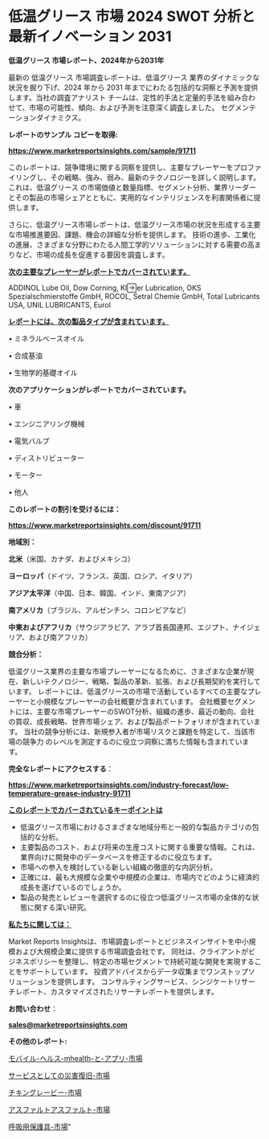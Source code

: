 # 低温グリース 市場 2024 SWOT 分析と最新イノベーション 2031

<strong>低温グリース 市場レポート、2024年から2031年</strong>

最新の 低温グリース 市場調査レポートは、低温グリース 業界のダイナミックな状況を掘り下げ、2024 年から 2031 年までにわたる包括的な洞察と予測を提供します。当社の調査アナリスト チームは、定性的手法と定量的手法を組み合わせて、市場の可能性、傾向、および予測を注意深く調査しました。 セグメンテーションダイナミクス。



<strong>レポートのサンプル コピーを取得:</strong> <a href=https://www.marketreportsinsights.com/sample/91711>

<strong><u>https://www.marketreportsinsights.com/sample/91711</u></strong></a>

このレポートは、競争環境に関する洞察を提供し、主要なプレーヤーをプロファイリングし、その戦略、強み、弱み、最新のテクノロジーを詳しく説明します。 これは、低温グリース の市場価値と数量指標、セグメント分析、業界リーダーとその製品の市場シェアとともに、実用的なインテリジェンスを利害関係者に提供します。

さらに、低温グリース市場レポートは、低温グリース市場の状況を形成する主要な市場推進要因、課題、機会の詳細な分析を提供します。 技術の進歩、工業化の進展、さまざまな分野にわたる人間工学的ソリューションに対する需要の高まりなど、市場の成長を促進する要因を調査します。



<strong><u>次の主要なプレーヤーがレポートでカバーされています。</u></strong>

ADDINOL Lube Oil, Dow Corning, Kler Lubrication, OKS Spezialschmierstoffe GmbH, ROCOL, Setral Chemie GmbH, Total Lubricants USA, UNIL LUBRICANTS, Eurol



<strong><u><b>レポートには、次の製品タイプが含まれています。</b></u></strong>

• ミネラルベースオイル

• 合成基油

• 生物学的基礎オイル



<strong><b>次のアプリケーションがレポートでカバーされています。</b></strong>

• 車

• エンジニアリング機械

• 電気バルブ

• ディストリビューター

• モーター

• 他人



<strong><b>このレポートの割引を受けるには：</b></strong><a href=https://www.marketreportsinsights.com/discount/91711>

<strong><u>https://www.marketreportsinsights.com/discount/91711</u></strong></a>



<strong>地域別：</strong>



<strong>北米</strong>（米国、カナダ、およびメキシコ）



<strong>ヨーロッパ</strong>（ドイツ、フランス、英国、ロシア、イタリア）



<strong>アジア太平洋</strong>（中国、日本、韓国、インド、東南アジア）



<strong>南アメリカ</strong>（ブラジル、アルゼンチン、コロンビアなど）



<strong>中東およびアフリカ</strong>（サウジアラビア、アラブ首長国連邦、エジプト、ナイジェリア、および南アフリカ）



<strong>競合分析：</strong>

低温グリース業界の主要な市場プレーヤーになるために、さまざまな企業が現在、新しいテクノロジー、戦略、製品の革新、拡張、および長期契約を実行しています。 レポートには、低温グリースの市場で活動しているすべての主要なプレーヤーと小規模なプレーヤーの会社概要が含まれています。 会社概要セグメントには、主要な市場プレーヤーのSWOT分析、組織の進歩、最近の動向、会社の買収、成長戦略、世界市場シェア、および製品ポートフォリオが含まれています。 当社の競争分析には、新規参入者が市場リスクと課題を特定して、当該市場の競争力 のレベルを測定するのに役立つ洞察に満ちた情報も含まれています。



<strong>完全なレポートにアクセスする</strong>：

<a href=https://www.marketreportsinsights.com/industry-forecast/low-temperature-grease-industry-91711>

<strong><u>https://www.marketreportsinsights.com/industry-forecast/low-temperature-grease-industry-91711</u></strong></a>



<strong><u><b>このレポートでカバーされているキーポイントは</b></u></strong>
<ul>
  <li>低温グリース市場におけるさまざまな地域分布と一般的な製品カテゴリの包括的な分析。</li>
  <li>主要製品のコスト、および将来の生産コストに関する重要な情報。これは、業界向けに開発中のデータベースを修正するのに役立ちます。</li>
  <li>市場への参入を検討している新しい組織の徹底的な内訳分析。</li>
  <li>正確には、最も大規模な企業や中規模の企業は、市場内でどのように経済的成長を遂げているのでしょうか。</li>
  <li>製品の発売とレビューを選択するのに役立つ低温グリース市場の全体的な状態に関する深い研究。</li>
</ul>


<strong><u><b>私たちに関しては：</b></u></strong>

Market Reports Insightsは、市場調査レポートとビジネスインサイトを中小規模および大規模企業に提供する市場調査会社です。 同社は、クライアントがビジネスポリシーを整理し、特定の市場セグメントで持続可能な開発を実現することをサポートしています。 投資アドバイスからデータ収集までワンストップソリューションを提供します。 コンサルティングサービス、シンジケートリサーチレポート、カスタマイズされたリサーチレポートを提供します。



<strong><b>お問い合わせ</b></strong>：

<a href=mailto:sales@marketreportsinsights.com>

<strong><u>sales@marketreportsinsights.com</u></strong></a>



<strong>その他のレポート:</strong>

<a href=https://www.linkedin.com/pulse/モバイル-ヘルス-mhealth-と-アプリ-市場-2023-最新の-m3tgf/>モバイル-ヘルス-mhealth-と-アプリ-市場</a>

<a href=https://www.linkedin.com/pulse/サービスとしての災害復旧-市場-2030-年までの需要に焦点を当てた-rhjif/>サービスとしての災害復旧-市場</a>

<a href=https://www.linkedin.com/pulse/チキングレービー-市場-2023-競争分析と事業成長-2030-pr-news-hub-pbltf/>チキングレービー-市場</a>

<a href=https://www.linkedin.com/pulse/アスファルトアスファルト-市場-2023-swot-分析と最新イノベーション-xsb8f/>アスファルトアスファルト-市場</a>

<a href=https://www.linkedin.com/pulse/呼吸用保護具-市場-2023-競争分析と事業成長-2030-consumer-connection-collective-360-xcxlf/>呼吸用保護具-市場</a>"
